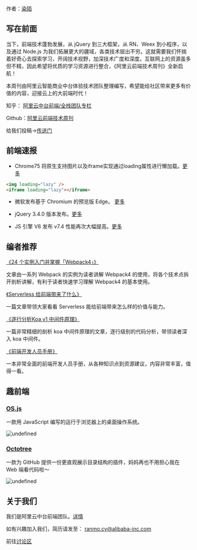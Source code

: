 作者：[染陌](https://github.com/answershuto)

## 写在前面

当下，前端技术蓬勃发展，从 jQuery 到三大框架，从 RN、Weex 到小程序，以及通过 Node.js 为我们拓展更大的疆域，各类技术层出不穷。这就需要我们怀揣着好奇心去探索学习，开阔技术视野，加深技术广度和深度。互联网上的资源虽多但不精，因此希望将优质的学习资源进行整合，《阿里云前端技术周刊》全新启航！

本周刊由阿里云智能商业中台体验技术团队整理编写，希望能给社区带来更多有价值的内容，迎接云上的大前端时代！

知乎： [阿里云中台前端/全栈团队专栏](https://zhuanlan.zhihu.com/aliyun)

Github：[阿里云前端技术周刊](https://github.com/aliyunfe/weekly)

给我们投稿->[传送门](https://github.com/aliyunfe/weekly/issues/new)

## 前端速报

* Chrome75 将原生支持图片以及iframe实现通过loading属性进行懒加载。[更多](https://addyosmani.com/blog/lazy-loading/)
```html
<img loading="lazy" />
<iframe loading="lazy"></iframe>
```

* 微软发布基于 Chromium 的预览版 Edge。 [更多](https://www.microsoftedgeinsider.com/en-us)

* jQuery 3.4.0 版本发布。[更多](http://blog.jquery.com/2019/04/10/jquery-3-4-0-released/)

* JS 引擎 V8 发布 v7.4 性能再次大幅提高。[更多](https://www.cnbeta.com/articles/soft/830947.htm)

## 编者推荐

[《24 个实例入门并掌握「Webpack4」》](https://juejin.im/post/5cae0f616fb9a068a93f0613)

文章由一系列 Webpack 的实例为读者讲解 Webpack4 的使用，将各个技术点拆开剖析讲解，有利于读者快速学习理解 Webpack4 的基本使用。

[《Serverless 给前端带来了什么》](https://github.com/dt-fe/weekly/blob/master/94.%E7%B2%BE%E8%AF%BB%E3%80%8AServerless%20%E7%BB%99%E5%89%8D%E7%AB%AF%E5%B8%A6%E6%9D%A5%E4%BA%86%E4%BB%80%E4%B9%88%E3%80%8B.md)

一篇文章带领大家看看 Serverless 能给前端带来怎么样的价值与能力。

[《逐行分析Koa v1 中间件原理》](https://zhuanlan.zhihu.com/p/59596524)

一篇非常精细的剖析 koa 中间件原理的文章，逐行级别的代码分析，带领读者深入 koa 中间件。

[《前端开发人员手册》](https://frontendmasters.com/books/front-end-handbook/2019/)

一本非常全面的前端开发人员手册，从各种知识点到资源建议，内容非常丰富，值得一看。


## 趣前端

### [OS.js](https://github.com/os-js/OS.js)

一款用 JavaScript 编写的运行于浏览器上的桌面操作系统。

![undefined](https://img.alicdn.com/tfs/TB1WpXQR4jaK1RjSZKzXXXVwXXa-1920-1080.png) 

### [Octotree](https://github.com/buunguyen/octotree)

一款为 GitHub 提供一份更直观展示目录结构的插件，妈妈再也不用担心我在 Web 端看代码啦～

![undefined](https://img.alicdn.com/tfs/TB1Abuqe13tHKVjSZSgXXX4QFXa-1400-888.png) 


## 关于我们

我们是阿里云中台前端团队。[详情](https://github.com/aliyunfe/weekly/blob/master/about.md)

如有兴趣加入我们，简历请发至： ranmo.cy@alibaba-inc.com


前往[讨论区](https://github.com/aliyunfe/weekly/issues/3)